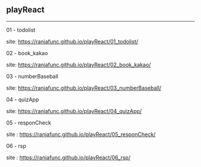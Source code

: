 ## playReact

---

01 - todolist

site: https://ranjafunc.github.io/playReact/01_todolist/

02 - book_kakao

site: https://ranjafunc.github.io/playReact/02_book_kakao/

03 - numberBaseball

site: https://ranjafunc.github.io/playReact/03_numberBaseball/

04 - quizApp

site: https://ranjafunc.github.io/playReact/04_quizApp/

05 - responCheck

site : https://ranjafunc.github.io/playReact/05_responCheck/

06 - rsp

site : https://ranjafunc.github.io/playReact/06_rsp/
